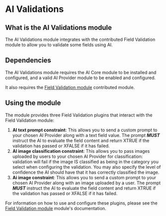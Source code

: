 # AI Validations
## What is the AI Validations module
The AI Validations module integrates with the contributed Field
Validation module to allow you to validate some fields using AI.

## Dependencies
The AI Validations module requires the AI Core module to be installed and
configured, and a valid AI Provider module to be enabled and configured.

It also requires the [Field Validation module](https://www.drupal.org/project/field_validation)
contributed module.

## Using the module
The module provides three Field Validation plugins that interact with the Field
Validation module:

1. **AI text prompt constraint**: This allows you to send a custom prompt to
   your chosen AI Provider along with a text field value. The prompt ***MUST***
   instruct the AI to evaluate the field content and return XTRUE if the
   validation has passed or XFALSE if it has failed.
2. **AI image classification constraint**: This allows you to pass images
   uploaded by users to your chosen AI Provider for classification: validation
   will fail if the image IS classified as being in the category you select when
   configuring the validation. You may also specify the level of confidence the
   AI should have that it has correctly classified the image.
3. **Ai image constraint**: This allows you to send a custom prompt to
   your chosen AI Provider along with an image uploaded by a user. The prompt
   ***MUST*** instruct the AI to evaluate the field content and return XTRUE if
   the validation has passed or XFALSE if it has failed.

For information on how to use and configure these plugins, please see the
[Field Validation module](https://www.drupal.org/project/field_validation) 
module's documentation.